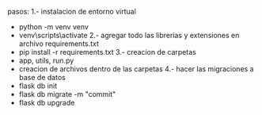 pasos:
1.- instalacion de entorno virtual
- python -m venv venv
- venv\scripts\activate
2.- agregar todo las librerias y extensiones en archivo requirements.txt 
- pip install -r requirements.txt
3.- creacion de carpetas 
- app, utils, run.py
- creacion de archivos dentro de las carpetas 
4.- hacer las migraciones a base de datos 
- flask db init
- flask db migrate -m "commit"
- flask db upgrade
